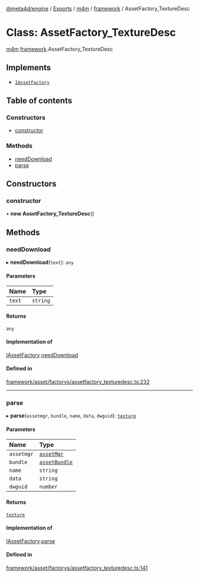 [@meta4d/engine](../README.md) / [Exports](../modules.md) / [m4m](../modules/m4m.md) / [framework](../modules/m4m.framework.md) / AssetFactory\_TextureDesc

# Class: AssetFactory\_TextureDesc

[m4m](../modules/m4m.md).[framework](../modules/m4m.framework.md).AssetFactory_TextureDesc

## Implements

- [`IAssetFactory`](../interfaces/m4m.framework.IAssetFactory.md)

## Table of contents

### Constructors

- [constructor](m4m.framework.AssetFactory_TextureDesc.md#constructor)

### Methods

- [needDownload](m4m.framework.AssetFactory_TextureDesc.md#needdownload)
- [parse](m4m.framework.AssetFactory_TextureDesc.md#parse)

## Constructors

### constructor

• **new AssetFactory_TextureDesc**()

## Methods

### needDownload

▸ **needDownload**(`text`): `any`

#### Parameters

| Name | Type |
| :------ | :------ |
| `text` | `string` |

#### Returns

`any`

#### Implementation of

[IAssetFactory](../interfaces/m4m.framework.IAssetFactory.md).[needDownload](../interfaces/m4m.framework.IAssetFactory.md#needdownload)

#### Defined in

[framework/asset/factorys/assetfactory_texturedesc.ts:232](https://github.com/meta4d-me/meta4d-engine/blob/cf6bfe6/src/framework/asset/factorys/assetfactory_texturedesc.ts#L232)

___

### parse

▸ **parse**(`assetmgr`, `bundle`, `name`, `data`, `dwguid`): [`texture`](m4m.framework.texture.md)

#### Parameters

| Name | Type |
| :------ | :------ |
| `assetmgr` | [`assetMgr`](m4m.framework.assetMgr.md) |
| `bundle` | [`assetBundle`](m4m.framework.assetBundle.md) |
| `name` | `string` |
| `data` | `string` |
| `dwguid` | `number` |

#### Returns

[`texture`](m4m.framework.texture.md)

#### Implementation of

[IAssetFactory](../interfaces/m4m.framework.IAssetFactory.md).[parse](../interfaces/m4m.framework.IAssetFactory.md#parse)

#### Defined in

[framework/asset/factorys/assetfactory_texturedesc.ts:141](https://github.com/meta4d-me/meta4d-engine/blob/cf6bfe6/src/framework/asset/factorys/assetfactory_texturedesc.ts#L141)
